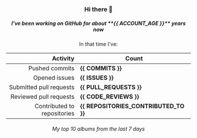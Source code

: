 <div align="center">
  <h3>Hi there 👋</h3>
  <h5>I've been working on GitHub for about **{{ ACCOUNT_AGE }}** years now</h5>
  <p>In that time I've:</p>
  
| Activity                  | Count                          |
|---------------------------:|-------------------------------|
| Pushed commits            | **{{ COMMITS }}**            |
| Opened issues             | **{{ ISSUES }}**             |
| Submitted pull requests   | **{{ PULL_REQUESTS }}**      |
| Reviewed pull requests    | **{{ CODE_REVIEWS }}**       |
| Contributed to repositories | **{{ REPOSITORIES_CONTRIBUTED_TO }}** |

</div>
<!-- [![GitHub Streak](https://streak-stats.demolab.com?user=darynwhite&theme=dark&hide_border=true&date_format=%5BY.%5Dn.j&background=45%2C192ED0%2C000000)](https://git.io/streak-stats) -->

<div align="center">
  <h6>My top 10 albums from the last 7 days</h6>
</div>


<!-- lastfm -->

